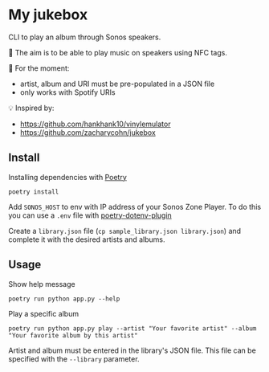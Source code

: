 # My jukebox

CLI to play an album through Sonos speakers.

🎯 The aim is to be able to play music on speakers using NFC tags.

🚧 For the moment: 
- artist, album and URI must be pre-populated in a JSON file
- only works with Spotify URIs

💡 Inspired by:
- https://github.com/hankhank10/vinylemulator
- https://github.com/zacharycohn/jukebox

## Install

Installing dependencies with [Poetry](https://python-poetry.org)
```shell
poetry install
```

Add `SONOS_HOST` to env with IP address of your Sonos Zone Player. To do this you can use a `.env` file with [poetry-dotenv-plugin](https://github.com/mpeteuil/poetry-dotenv-plugin)

Create a `library.json` file (`cp sample_library.json library.json`) and complete it with the desired artists and albums.

## Usage

Show help message
```shell
poetry run python app.py --help
```

Play a specific album
```shell
poetry run python app.py play --artist "Your favorite artist" --album "Your favorite album by this artist"
```
Artist and album must be entered in the library's JSON file. This file can be specified with the `--library` parameter.
